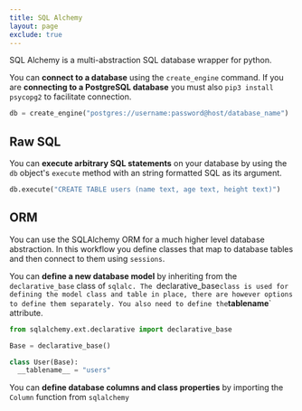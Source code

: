 ```yaml
---
title: SQL Alchemy
layout: page
exclude: true
---
```


SQL Alchemy is a multi-abstraction SQL database wrapper for python.

You can **connect to a database** using the `create_engine` command. If you are **connecting to a PostgreSQL database** you must also `pip3 install psycopg2` to facilitate connection.
```py
db = create_engine("postgres://username:password@host/database_name")
```

## Raw SQL

You can **execute arbitrary SQL statements** on your database by using the `db` object's `execute` method with an string formatted SQL as its argument.
```py
db.execute("CREATE TABLE users (name text, age text, height text)")
```

## ORM

You can use the SQLAlchemy ORM for a much higher level database abstraction. In this workflow you define classes that map to database tables and then connect to them using `sessions`. 

You can **define a new database model** by inheriting from the `declarative_base` class of `sqlalc. The `declarative_base` class is used for defining the model class and table in place, there are however options to define them separately. You also need to define the `__tablename__` attribute.
```py
from sqlalchemy.ext.declarative import declarative_base

Base = declarative_base()

class User(Base):
  __tablename__ = "users"
```

You can **define database columns and class properties** by importing the `Column` function from `sqlalchemy`


<!--stackedit_data:
eyJoaXN0b3J5IjpbMTM1MDgxMzE2NiwtMTA5NDUwNTIwOCwtMT
QzNTQ5OTAzNV19
-->